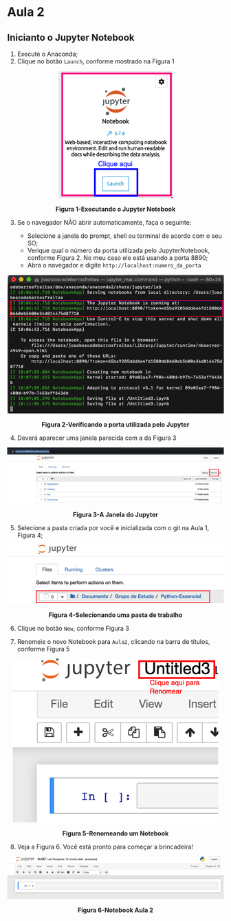 # Aula 2

## Inicianto o Jupyter Notebook

1. Execute o Anaconda;
2. Clique no botão `Launch`, conforme mostrado na Figura 1

<p align="center">
  <img src="imagens/AnacondaNavigator2.png" alt="Executando o Jupyter Notebook">
</p>
<p align="center">
   <strong>Figura 1-Executando o Jupyter Notebook</strong> 
</p>

3. Se o navegador NÃO abrir automaticamente, faça o seguinte:

    - Selecione a janela do prompt, shell ou terminal de acordo com o seu SO;
    - Verique qual o número da porta utilizada pelo JupyterNotebook, conforme Figura 2. No meu caso ele está usando a porta 8890;
    - Abra o navegador e digite `http://localhost:numero_da_porta`   

<p align="center">
  <img src="imagens/Jupyter_Porta.png" alt="Verificando a porta utilizada pelo Jupyter">
</p>
<p align="center">
   <strong>Figura 2-Verificando a porta utilizada pelo Jupyter</strong> 
</p>

4. Deverá aparecer uma janela parecida com a da Figura 3

<p align="center">
  <img src="imagens/Jupyter_Janela.png" alt="A Janela do Jupyter">
</p>
<p align="center">
   <strong>Figura 3-A Janela do Jupyter</strong> 
</p>

5. Selecione a pasta criada por você e inicializada com o git na Aula 1,  Figura 4;

<p align="center">
  <img src="imagens/Jupyter_Pasta.png" alt="Selecionando uma pasta de trabalho">
</p>
<p align="center">
   <strong>Figura 4-Selecionando uma pasta de trabalho</strong> 
</p>


6. Clique no botão `New`, conforme Figura 3

7. Renomeie o novo Notebook para `Aula2`, clicando na barra de títulos, conforme Figura 5


<p align="center">
  <img src="imagens/Jupyter_Renomear.png" alt="Renomeando um Notebook">
</p>
<p align="center">
   <strong>Figura 5-Renomeando um Notebook</strong> 
</p>

8. Veja a Figura 6. Você está pronto para começar a brincadeira!

<p align="center">
  <img src="imagens/Jupyter_Aula2.png" alt="Notebook Aula 2">
</p>
<p align="center">
   <strong>Figura 6-Notebook Aula 2</strong> 
</p>

